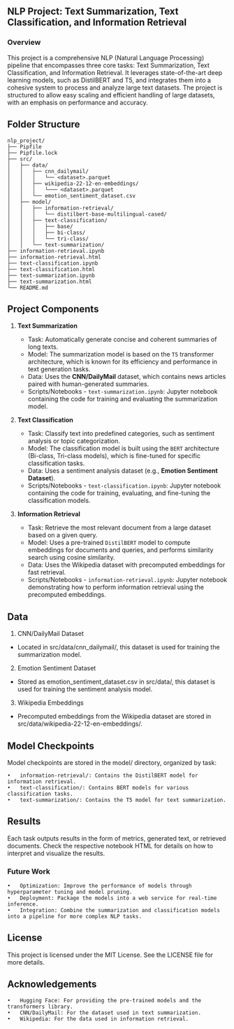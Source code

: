 ## NLP Project: Text Summarization, Text Classification, and Information Retrieval

### Overview

This project is a comprehensive NLP (Natural Language Processing) pipeline that encompasses three core tasks: Text Summarization, Text Classification, and Information Retrieval. It leverages state-of-the-art deep learning models, such as DistilBERT and T5, and integrates them into a cohesive system to process and analyze large text datasets. The project is structured to allow easy scaling and efficient handling of large datasets, with an emphasis on performance and accuracy.

## Folder Structure

```
nlp_project/
├── Pipfile
├── Pipfile.lock
├── src/
│   ├── data/
│   │   ├── cnn_dailymail/
│   │   │   └── <dataset>.parquet
│   │   ├── wikipedia-22-12-en-embeddings/
│   │   │   └─── <dataset>.parquet
│   │   └── emotion_sentiment_dataset.csv
│   ├── model/
│   │   ├── information-retrieval/
│   │   │   └── distilbert-base-multilingual-cased/
│   │   ├── text-classification/
│   │   │   ├── base/
│   │   │   ├── bi-class/
│   │   │   └── tri-class/
│   │   └── text-summarization/
├── information-retrieval.ipynb
├── information-retrieval.html
├── text-classification.ipynb
├── text-classification.html
├── text-summarization.ipynb
├── text-summarization.html
└── README.md
```

## Project Components

1. **Text Summarization**

	*	Task: Automatically generate concise and coherent summaries of long texts.
	*	Model: The summarization model is based on the `T5` transformer architecture, which is known for its efficiency and performance in text generation tasks.
	*	Data: Uses the **CNN/DailyMail** dataset, which contains news articles paired with human-generated summaries.
	*	Scripts/Notebooks - `text-summarization.ipynb`: Jupyter notebook containing the code for training and evaluating the summarization model.

2. **Text Classification**

	*	Task: Classify text into predefined categories, such as sentiment analysis or topic categorization.
	*	Model: The classification model is built using the `BERT` architecture (Bi-class, Tri-class models), which is fine-tuned for specific classification tasks.
	*	Data: Uses a sentiment analysis dataset (e.g., **Emotion Sentiment Dataset**).
	*	Scripts/Notebooks - `text-classification.ipynb`: Jupyter notebook containing the code for training, evaluating, and fine-tuning the classification models.

3. **Information Retrieval**

	*	Task: Retrieve the most relevant document from a large dataset based on a given query.
	*	Model: Uses a pre-trained `DistilBERT` model to compute embeddings for documents and queries, and performs similarity search using cosine similarity.
	*	Data: Uses the Wikipedia dataset with precomputed embeddings for fast retrieval.
	*	Scripts/Notebooks - `information-retrieval.ipynb`: Jupyter notebook demonstrating how to perform information retrieval using the precomputed embeddings.

## Data

1. CNN/DailyMail Dataset

* Located in src/data/cnn_dailymail/, this dataset is used for training the summarization model.

2. Emotion Sentiment Dataset

* Stored as emotion_sentiment_dataset.csv in src/data/, this dataset is used for training the sentiment analysis model.

3. Wikipedia Embeddings

* Precomputed embeddings from the Wikipedia dataset are stored in src/data/wikipedia-22-12-en-embeddings/.

## Model Checkpoints

Model checkpoints are stored in the model/ directory, organized by task:

	•	information-retrieval/: Contains the DistilBERT model for information retrieval.
	•	text-classification/: Contains BERT models for various classification tasks.
	•	text-summarization/: Contains the T5 model for text summarization.

## Results

Each task outputs results in the form of metrics, generated text, or retrieved documents. Check the respective notebook HTML for details on how to interpret and visualize the results.

### Future Work

	•	Optimization: Improve the performance of models through hyperparameter tuning and model pruning.
	•	Deployment: Package the models into a web service for real-time inference.
	•	Integration: Combine the summarization and classification models into a pipeline for more complex NLP tasks.

## License

This project is licensed under the MIT License. See the LICENSE file for more details.

## Acknowledgements

	•	Hugging Face: For providing the pre-trained models and the transformers library.
	•	CNN/DailyMail: For the dataset used in text summarization.
	•	Wikipedia: For the data used in information retrieval.